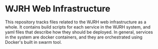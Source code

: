 # WJRH Web Infrastructure

This repository tracks files related to the WJRH web infrastructure as a whole. It contains build scripts for each service in the WJRH system, and yaml files that describe how they should be deployed. In general, services in the system are docker containers, and they are orchestrated using Docker's built in swarm tool. 
